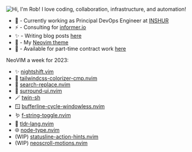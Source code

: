 ![Hi, I'm Rob! I love coding, collaboration, infrastructure, and automation!](animation.gif)
* 🚀 - Currently working as Principal DevOps Engineer at [INSHUR](https://inshur.com)
* ⚡ - Consulting for [informer.io](https://www.informer.io/)
* ✨ - Writing blog posts [here](https://roobert.github.io)
* 💖 - My [Neovim theme](https://github.com/roobert/nightshift.vim)
* 🌱 - Available for part-time contract work [here](mailto:roobert@gmail.com)

NeoVIM a week for 2023:
* ✨ [nightshift.vim](https://github.com/roobert/nightshift.vim)
* 🌈 [tailwindcss-colorizer-cmp.nvim](https://github.com/roobert/tailwindcss-colorizer-cmp.nvim)
* 🧐 [search-replace.nvim](https://github.com/roobert/search-replace.nvim)
* 🤗 [surround-ui.nvim](https://github.com/roobert/surround-ui.nvim)
* 🪄 [twin-sh](https://github.com/roobert/twin-sh)
* 🪟 [bufferline-cycle-windowless.nvim](https://github.com/roobert/bufferline-cycle-windowless.nvim)
* 🪱 [f-string-toggle.nvim](https://github.com/roobert/f-string-toggle.nvim)
* 🏃 [tldr-lang.nvim](https://github.com/roobert/tldr-lang.nvim)
* 🌐 [node-type.nvim](https://github.com/roobert/node-type.nvim)
* (WIP) [statusline-action-hints.nvim](https://github.com/roobert/statusline-action-hints.nvim)
* (WIP) [neoscroll-motions.nvim](https://github.com/roobert/neoscroll-motions.nvim)

